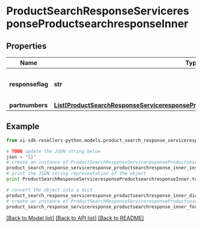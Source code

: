 # ProductSearchResponseServiceresponseProductsearchresponseInner


## Properties

Name | Type | Description | Notes
------------ | ------------- | ------------- | -------------
**responseflag** | **str** | Number of records in the search result. | [optional] 
**partnumbers** | [**List[ProductSearchResponseServiceresponseProductsearchresponseInnerPartnumbersInner]**](ProductSearchResponseServiceresponseProductsearchresponseInnerPartnumbersInner.md) |  | [optional] 

## Example

```python
from xi-sdk-resellers-python.models.product_search_response_serviceresponse_productsearchresponse_inner import ProductSearchResponseServiceresponseProductsearchresponseInner

# TODO update the JSON string below
json = "{}"
# create an instance of ProductSearchResponseServiceresponseProductsearchresponseInner from a JSON string
product_search_response_serviceresponse_productsearchresponse_inner_instance = ProductSearchResponseServiceresponseProductsearchresponseInner.from_json(json)
# print the JSON string representation of the object
print ProductSearchResponseServiceresponseProductsearchresponseInner.to_json()

# convert the object into a dict
product_search_response_serviceresponse_productsearchresponse_inner_dict = product_search_response_serviceresponse_productsearchresponse_inner_instance.to_dict()
# create an instance of ProductSearchResponseServiceresponseProductsearchresponseInner from a dict
product_search_response_serviceresponse_productsearchresponse_inner_form_dict = product_search_response_serviceresponse_productsearchresponse_inner.from_dict(product_search_response_serviceresponse_productsearchresponse_inner_dict)
```
[[Back to Model list]](../README.md#documentation-for-models) [[Back to API list]](../README.md#documentation-for-api-endpoints) [[Back to README]](../README.md)


